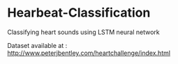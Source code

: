 # Hearbeat-Classification
Classifying heart sounds using LSTM neural network

Dataset available at : http://www.peterjbentley.com/heartchallenge/index.html
